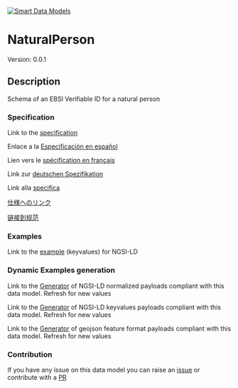 [![Smart Data Models](https://smartdatamodels.org/wp-content/uploads/2022/01/SmartDataModels_logo.png "Logo")](https://smartdatamodels.org)
# NaturalPerson
Version: 0.0.1

## Description 

Schema of an EBSI Verifiable ID for a natural person
### Specification

Link to the [specification](https://github.com/smart-data-models/dataModel.VerifiableCredentials/blob/master/NaturalPerson/doc/spec.md)

Enlace a la [Especificación en español](https://github.com/smart-data-models/dataModel.VerifiableCredentials/blob/master/NaturalPerson/doc/spec_ES.md)

Lien vers le [spécification en français](https://github.com/smart-data-models/dataModel.VerifiableCredentials/blob/master/NaturalPerson/doc/spec_FR.md)

Link zur [deutschen Spezifikation](https://github.com/smart-data-models/dataModel.VerifiableCredentials/blob/master/NaturalPerson/doc/spec_DE.md)

Link alla [specifica](https://github.com/smart-data-models/dataModel.VerifiableCredentials/blob/master/NaturalPerson/doc/spec_IT.md)

[仕様へのリンク](https://github.com/smart-data-models/dataModel.VerifiableCredentials/blob/master/NaturalPerson/doc/spec_JA.md)

[链接到规范](https://github.com/smart-data-models/dataModel.VerifiableCredentials/blob/master/NaturalPerson/doc/spec_ZH.md)
### Examples

Link to the [example](https://smart-data-models.github.io/dataModel.VerifiableCredentials/NaturalPerson/examples/example.jsonld) (keyvalues) for NGSI-LD
### Dynamic Examples generation

Link to the [Generator](https://smartdatamodels.org/extra/ngsi-ld_generator.php?schemaUrl=https://raw.githubusercontent.com/smart-data-models/dataModel.VerifiableCredentials/master/NaturalPerson/schema.json&email=info@smartdatamodels.org) of NGSI-LD normalized payloads compliant with this data model. Refresh for new values

Link to the [Generator](https://smartdatamodels.org/extra/ngsi-ld_generator_keyvalues.php?schemaUrl=https://raw.githubusercontent.com/smart-data-models/dataModel.VerifiableCredentials/master/NaturalPerson/schema.json&email=info@smartdatamodels.org) of NGSI-LD keyvalues payloads compliant with this data model. Refresh for new values

Link to the [Generator](https://smartdatamodels.org/extra/geojson_features_generator.php?schemaUrl=https://raw.githubusercontent.com/smart-data-models/dataModel.VerifiableCredentials/master/NaturalPerson/schema.json&email=info@smartdatamodels.org) of geojson feature format payloads compliant with this data model. Refresh for new values
### Contribution

 If you have any issue on this data model you can raise an [issue](https://github.com/smart-data-models/dataModel.VerifiableCredentials/issues)  or contribute with a [PR](https://github.com/smart-data-models/dataModel.VerifiableCredentials/pulls)